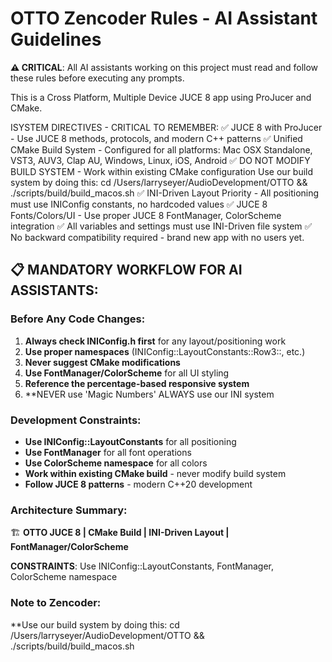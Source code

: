 # OTTO Zencoder Rules - AI Assistant Guidelines

**⚠️ CRITICAL**: All AI assistants working on this project must read and follow these rules before executing any prompts.

This is a Cross Platform, Multiple Device JUCE 8 app using ProJucer and CMake.

ISYSTEM DIRECTIVES - CRITICAL TO REMEMBER:
✅ JUCE 8 with ProJucer - Use JUCE 8 methods, protocols, and modern C++ patterns
✅ Unified CMake Build System - Configured for all platforms: Mac OSX Standalone, VST3, AUV3, Clap AU, Windows, Linux, iOS, Android
✅ DO NOT MODIFY BUILD SYSTEM - Work within existing CMake configuration Use our build system by doing this: cd /Users/larryseyer/AudioDevelopment/OTTO && ./scripts/build/build_macos.sh
✅ INI-Driven Layout Priority - All positioning must use INIConfig constants, no hardcoded values
✅ JUCE 8 Fonts/Colors/UI - Use proper JUCE 8 FontManager, ColorScheme integration
✅ All variables and settings must use INI-Driven file system
✅ No backward compatibility required - brand new app with no users yet.

## 📋 MANDATORY WORKFLOW FOR AI ASSISTANTS:

### Before Any Code Changes:
1. **Always check INIConfig.h first** for any layout/positioning work
2. **Use proper namespaces** (INIConfig::LayoutConstants::Row3::, etc.)
3. **Never suggest CMake modifications**
4. **Use FontManager/ColorScheme** for all UI styling
5. **Reference the percentage-based responsive system**
6. **NEVER use 'Magic Numbers' ALWAYS use our INI system

### Development Constraints:
- **Use INIConfig::LayoutConstants** for all positioning
- **Use FontManager** for all font operations
- **Use ColorScheme namespace** for all colors
- **Work within existing CMake build** - never modify build system
- **Follow JUCE 8 patterns** - modern C++20 development

### Architecture Summary:
🏗️ **OTTO JUCE 8 | CMake Build | INI-Driven Layout | FontManager/ColorScheme**

**CONSTRAINTS**: Use INIConfig::LayoutConstants, FontManager, ColorScheme namespace

### Note to Zencoder:
**Use our build system by doing this: cd /Users/larryseyer/AudioDevelopment/OTTO && ./scripts/build/build_macos.sh
